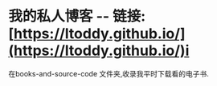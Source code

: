 # 我的私人博客 -- 链接: [https://ltoddy.github.io/](https://ltoddy.github.io/)i

在books-and-source-code 文件夹,收录我平时下载看的电子书.
